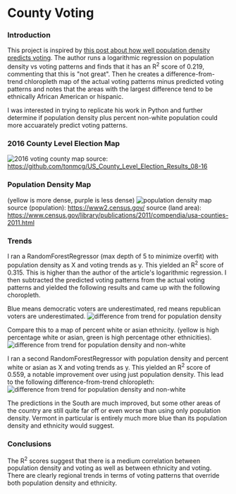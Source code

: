 # County Voting

### Introduction

This project is inspired by [this post about how well population density predicts voting](https://observablehq.com/@jake-low/how-well-does-population-density-predict-u-s-voting-outcome).
The author runs a logarithmic regression on population density vs voting patterns and finds that it
has an R<sup>2</sup> score of 0.219, commenting that this is "not great". Then he creates a difference-from-trend
chloropleth map of the actual voting patterns minus predicted voting patterns and notes that the areas with the largest
difference tend to be ethnically African American or hispanic.

I was interested in trying to replicate his work in Python and further determine if population density plus percent non-white population
could more accuarately predict voting patterns.

### 2016 County Level Election Map
![2016 voting county map](https://stromsy.nfshost.com/content/voting_df.png)
source: https://github.com/tonmcg/US_County_Level_Election_Results_08-16
### Population Density Map
(yellow is more dense, purple is less dense)
![population density map](https://stromsy.nfshost.com/content/dens_df.png)
source (population): https://www2.census.gov/
source (land area): https://www.census.gov/library/publications/2011/compendia/usa-counties-2011.html

### Trends
I ran a RandomForestRegressor (max depth of 5 to minimize overfit) with population density as X and voting trends as y. This yielded an R<sup>2</sup> score of 0.315.
This is higher than the author of the article's logarithmic regression. I then subtracted the predicted voting patterns
from the actual voting patterns and yielded the following results and came up with the following choropleth.

Blue means democratic voters are underestimated, red means republican voters are underestimated.
![difference from trend for population density](https://stromsy.nfshost.com/content/diff_df1.png)

Compare this to a map of percent white or asian ethnicity. (yellow is high percentage white or asian, green is high percentage other ethnicities).
![difference from trend for population density and non-white](https://stromsy.nfshost.com/content/minorities.png)

I ran a second RandomForestRegressor with population density and percent white or asian as X and voting trends as y.
This yielded an R<sup>2</sup> score of 0.559, a notable improvement over using just population density. This lead to
the following difference-from-trend chloropleth:
![difference from trend for population density and non-white](https://stromsy.nfshost.com/content/diff_df2.png)

The predictions in the South are much improved, but some other areas of the country are still quite far off or even worse than
using only population density. Vermont in particular is entirely much more blue than its population density and ethnicity 
would suggest.

### Conclusions
The R<sup>2</sup> scores suggest that there is a medium correlation between population density and voting as well as between
ethnicity and voting. There are clearly regional trends in terms of voting patterns that override both population density
and ethnicity.
